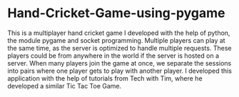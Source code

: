 # Hand-Cricket-Game-using-pygame

This is a multiplayer hand cricket game I developed with the help of python, the module pygame and socket programming.
Multiple players can play at the same time, as the server is optimized to handle multiple requests.
These players could be from anywhere in the world if the server is hosted on a server.
When many players join the game at once, we separate the sessions into pairs where one player gets to play with another player.
I developed this application with the help of tutorials from Tech with Tim, where he developed a similar Tic Tac Toe Game.
